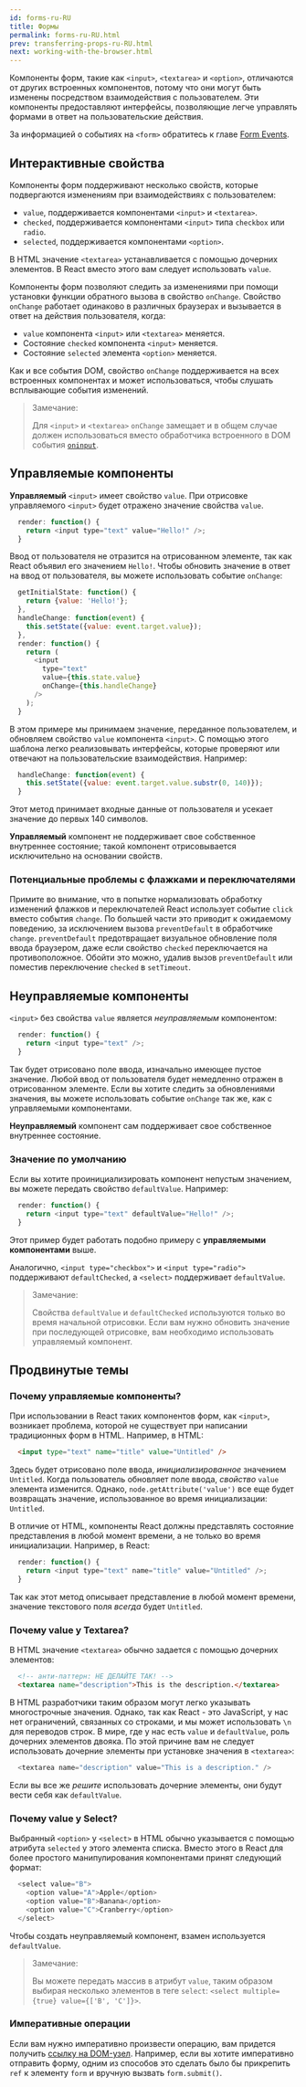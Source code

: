 ```yaml
---
id: forms-ru-RU
title: Формы
permalink: forms-ru-RU.html
prev: transferring-props-ru-RU.html
next: working-with-the-browser.html
---
```


Компоненты форм, такие как `<input>`, `<textarea>` и `<option>`, отличаются от других встроенных компонентов, потому что они могут быть изменены посредством взаимодействия с пользователем. Эти компоненты предоставляют интерфейсы, позволяющие легче управлять формами в ответ на пользовательские действия.

За информацией о событиях на `<form>` обратитесь к главе [Form Events](/react/docs/events.html#form-events).

## Интерактивные свойства

Компоненты форм поддерживают несколько свойств, которые подвергаются изменениям при взаимодействиях с пользователем:

* `value`, поддерживается компонентами `<input>` и `<textarea>`.
* `checked`, поддерживается компонентами `<input>` типа `checkbox` или `radio`.
* `selected`, поддерживается компонентами `<option>`.

В HTML значение `<textarea>` устанавливается с помощью дочерних элементов. В React вместо этого вам следует использовать `value`.

Компоненты форм позволяют следить за изменениями при помощи установки функции обратного вызова в свойство `onChange`. Свойство `onChange` работает одинаково в различных браузерах и вызывается в ответ на действия пользователя, когда:

* `value` компонента `<input>` или `<textarea>` меняется.
* Состояние `checked` компонента `<input>` меняется.
* Состояние `selected` элемента `<option>` меняется.

Как и все события DOM, свойство `onChange` поддерживается на всех встроенных компонентах и может использоваться, чтобы слушать всплывающие события изменений.

> Замечание:
>
> Для `<input>` и `<textarea>` `onChange` замещает и в общем случае должен использоваться вместо обработчика встроенного в DOM события [`oninput`](https://developer.mozilla.org/en-US/docs/Web/API/GlobalEventHandlers/oninput).

## Управляемые компоненты

**Управляемый** `<input>` имеет свойство `value`. При отрисовке управляемого `<input>` будет отражено значение свойства `value`.

```javascript
  render: function() {
    return <input type="text" value="Hello!" />;
  }
```

Ввод от пользователя не отразится на отрисованном элементе, так как React объявил его значением `Hello!`. Чтобы обновить значение в ответ на ввод от пользователя, вы можете использовать событие `onChange`:

```javascript
  getInitialState: function() {
    return {value: 'Hello!'};
  },
  handleChange: function(event) {
    this.setState({value: event.target.value});
  },
  render: function() {
    return (
      <input
        type="text"
        value={this.state.value}
        onChange={this.handleChange}
      />
    );
  }
```

В этом примере мы принимаем значение, переданное пользователем, и обновляем свойство `value` компонента `<input>`. С помощью этого шаблона легко реализовывать интерфейсы, которые проверяют или отвечают на пользовательские взаимодействия. Например:

```javascript
  handleChange: function(event) {
    this.setState({value: event.target.value.substr(0, 140)});
  }
```

Этот метод принимает входные данные от пользователя и усекает значение до первых 140 символов.

**Управляемый** компонент не поддерживает свое собственное внутреннее состояние; такой компонент отрисовывается исключительно
на основании свойств.

### Потенциальные проблемы с флажками и переключателями

Примите во внимание, что в попытке нормализовать обработку изменений флажков и переключателей React использует событие `click` вместо события `change`. По большей части это приводит к ожидаемому поведению, за исключением вызова `preventDefault` в обработчике `change`. `preventDefault` предотвращает визуальное обновление поля ввода браузером, даже если свойство `checked` переключается на противоположное. Обойти это можно, удалив вызов `preventDefault` или поместив переключение `checked` в `setTimeout`.

## Неуправляемые компоненты

`<input>` без свойства `value` является *неуправляемым* компонентом:

```javascript
  render: function() {
    return <input type="text" />;
  }
```

Так будет отрисовано поле ввода, изначально имеющее пустое значение. Любой ввод от пользователя будет немедленно отражен в отрисованном элементе. Если вы хотите следить за обновлениями значения, вы можете использовать событие `onChange` так же, как с управляемыми компонентами.

**Неуправляемый** компонент сам поддерживает свое собственное внутреннее состояние.

### Значение по умолчанию

Если вы хотите проинициализировать компонент непустым значением, вы можете передать свойство `defaultValue`. Например:

```javascript
  render: function() {
    return <input type="text" defaultValue="Hello!" />;
  }
```

Этот пример будет работать подобно примеру с **управляемыми компонентами** выше.

Аналогично, `<input type="checkbox">` и `<input type="radio">` поддерживают `defaultChecked`, а `<select>` поддерживает `defaultValue`.

> Замечание:
>
> Свойства `defaultValue` и `defaultChecked` используются только во время начальной отрисовки. Если вам нужно обновить значение при последующей отрисовке, вам необходимо использовать управляемый компонент.

## Продвинутые темы

### Почему управляемые компоненты?

При использовании в React таких компонентов форм, как `<input>`, возникает проблема, которой не существует при написании традиционных форм в HTML. Например, в HTML:

```html
  <input type="text" name="title" value="Untitled" />
```

Здесь будет отрисовано поле ввода, *инициализированное* значением `Untitled`. Когда пользователь обновляет поле ввода, *свойство* `value` элемента изменится. Однако, `node.getAttribute('value')` все еще будет возвращать значение, использованное во время инициализации: `Untitled`.

В отличие от HTML, компоненты React должны представлять состояние представления в любой момент времени, а не только во время инициализации. Например, в React:

```javascript
  render: function() {
    return <input type="text" name="title" value="Untitled" />;
  }
```

Так как этот метод описывает представление в любой момент времени, значение текстового поля *всегда* будет `Untitled`.

### Почему value у Textarea?

В HTML значение `<textarea>` обычно задается с помощью дочерних элементов:

```html
  <!-- анти-паттерн: НЕ ДЕЛАЙТЕ ТАК! -->
  <textarea name="description">This is the description.</textarea>
```

В HTML разработчики таким образом могут легко указывать многострочные значения. Однако, так как React - это JavaScript, у нас нет ограничений, связанных со строками, и мы может использовать `\n` для переводов строк. В мире, где у нас есть `value` и `defaultValue`, роль дочерних элементов двояка. По этой причине вам не следует использовать дочерние элементы при установке значения в `<textarea>`:


```javascript
  <textarea name="description" value="This is a description." />
```

Если вы все же *решите* использовать дочерние элементы, они будут вести себя как `defaultValue`.

### Почему value у Select?

Выбранный `<option>` у `<select>` в HTML обычно указывается с помощью атрибута `selected` у этого элемента списка. Вместо этого в React для более простого манипулирования компонентами принят следующий формат:

```javascript
  <select value="B">
    <option value="A">Apple</option>
    <option value="B">Banana</option>
    <option value="C">Cranberry</option>
  </select>
```

Чтобы создать неуправляемый компонент, взамен используется `defaultValue`.

> Замечание:
>
> Вы можете передать массив в атрибут `value`, таким образом выбирая несколько элементов в теге `select`: `<select multiple={true} value={['B', 'C']}>`.

### Императивные операции

Если вам нужно императивно произвести операцию, вам придется получить [ссылку на DOM-узел](/react/docs/more-about-refs.html#the-ref-callback-attribute).
Например, если вы хотите императивно отправить форму, одним из способов это сделать было бы прикрепить `ref` к элементу `form` и вручную вызвать `form.submit()`.
